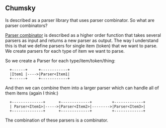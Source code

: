 ## Chumsky
Is described as a parser library that uses parser combinator. So what are
parser combinators?

[Parser combinator](https://en.wikipedia.org/wiki/Parser_combinator) is
described as a higher order function that takes several parsers as input and
returns a new parser as output.
The way I understand this is that we define parsers for single item (token) that
we want to parse. We create parsers for each type of item we want to parse.

So we create a Parser for each type/item/token/thing:
```
  +------+     +------------+
  |Item1 |---->|Parser<Item1|
  +------+     +------------+
```
And then we can combine them into a larger parser which can handle all of them
items (again I think:)
```
  +--------------+      +-------------+         +-------------+
  | Parser<Item1>|----->|Parser<Item2>|-------->|Parser<Item3>|
  +--------------+      +-------------+         +-------------+
```
The combination of these parsers is a combinator.

